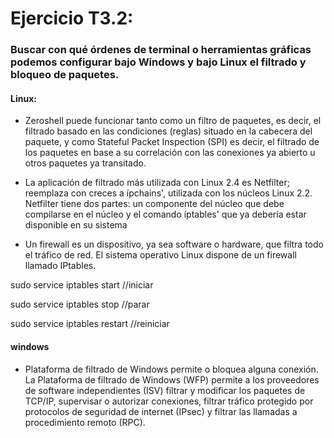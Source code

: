# Ejercicio T3.2:
### Buscar con qué órdenes de terminal o herramientas gráficas podemos configurar bajo Windows y bajo Linux el filtrado y bloqueo de paquetes.

#### Linux: 
- Zeroshell puede funcionar tanto como un filtro de paquetes, es decir, el filtrado basado en las condiciones (reglas) situado en la cabecera del paquete, y como Stateful Packet Inspection (SPI) es decir, el filtrado de los paquetes en base a su correlación con las conexiones ya abierto u otros paquetes ya transitado.

- La aplicación de filtrado más utilizada con Linux 2.4 es Netfilter; reemplaza con creces a ípchains', utilizada con los núcleos Linux 2.2. Netfilter tiene dos partes: un componente del núcleo que debe compilarse en el núcleo y el comando íptables' que ya debería estar disponible en su sistema

- Un firewall es un dispositivo, ya sea software o hardware, que filtra todo el tráfico de red. El sistema operativo Linux dispone de un firewall llamado IPtables.

sudo service iptables start //iniciar

sudo service iptables stop //parar

sudo service iptables restart //reiniciar

#### windows

- Plataforma de filtrado de Windows permite o bloquea alguna conexión.
La Plataforma de filtrado de Windows (WFP) permite a los proveedores de software independientes (ISV) filtrar y modificar los paquetes de TCP/IP, supervisar o autorizar conexiones, filtrar tráfico protegido por protocolos de seguridad de internet (IPsec) y filtrar las llamadas a procedimiento remoto (RPC).
